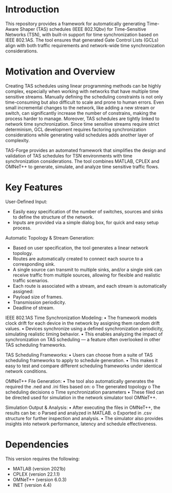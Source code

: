 # Introduction
This repository provides a framework for automatically generating Time-Aware Shaper (TAS) schedules (IEEE 802.1Qbv) for Time-Sensitive Networks (TSN), with built-in support for time synchronization based on IEEE 802.1AS. The tool ensures that generated Gate Control Lists (GCLs) align with both traffic requirements and network-wide time synchronization considerations.

# Motivation and Overview
Creating TAS schedules using linear programming methods can be highly complex, especially when working with networks that have multiple time sensitive streams. Manually defining the scheduling constraints is not only time-consuming but also difficult to scale and prone to human errors. Even small incremental changes to the network, like adding a new stream or switch, can significantly increase the number of constrains, making the process harder to manage. Moreover, TAS schedules are tightly linked to network time synchronization. Since time sensitive streams require strict determinism, GCL development requires factoring synchronization considerations while generating valid schedules adds another layer of complexity.  

TAS-Forge provides an automated framework that simplifies the design and validation of TAS schedules for TSN environments with time synchronization considerations. The tool combines MATLAB, CPLEX and OMNeT++ to generate, simulate, and analyze time sensitive traffic flows. 

# Key Features
User-Defined Input:
-	Easily easy specification of the number of switches, sources and sinks to define the structure of the network.
-	Inputs are provided via a simple dialog box, for quick and easy setup process. 

Automatic Topology & Stream Generation: 
-	Based on user specification, the tool generates a linear network topology. 
-	Routes are automatically created to connect each source to a corresponding sink. 
-	A single source can transmit to multiple sinks, and/or a single sink can receive traffic from multiple sources, allowing for flexible and realistic traffic scenarios.
-	Each route is associated with a stream, and each stream is automatically assigned:
 -	Payload size of frames. 
 -	Transmission periodicity. 
 -	Deadline of stream. 

IEEE 802.1AS Time Synchronization Modeling: 
•	The framework models clock drift for each device in the network by assigning them random drift values. 
•	Devices synchronize using a defined synchronization periodicity, simulating realistic timing behavior.
•	This enables analyzing the impact of synchronization on TAS scheduling — a feature often overlooked in other TAS scheduling frameworks. 

TAS Scheduling Frameworks:
•	Users can choose from a suite of TAS scheduling frameworks to apply to schedule generation. 
•	This makes it easy to test and compare different scheduling frameworks under identical network conditions. 

OMNeT++ File Generation:
•	The tool also automatically generates the required the .ned and .ini files based on:
o	The generated topology
o	The scheduling decisions 
o	Time synchronization parameters
•	These filed can be directed used for simulation in the network simulator tool OMNeT++. 

Simulation Output & Analysis:
•	After executing the files in OMNeT++, the results can be:
o	Parsed and analyzed in MATLAB. 
o	Exported in .csv structure for further inspection and analysis. 
•	The simulator also provides insights into network performance, latency and schedule effectiveness. 

# Dependencies
This version requires the following:

- MATLAB (version 2021b)
- CPLEX (version 22.1.1)
- OMNeT++ (version 6.0.3)
- INET (version 4.4)

